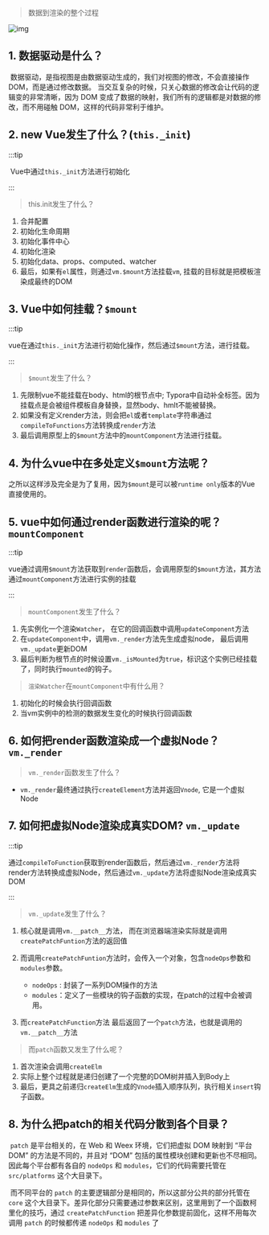 

> 数据到渲染的整个过程

![img](https://gitee.com/ljcdzh/my_pic/raw/master/img/202203252015361.png)



## 1. 数据驱动是什么？

​	数据驱动，是指视图是由数据驱动生成的，我们对视图的修改，不会直接操作 DOM，而是通过修改数据。	当交互复杂的时候，只关心数据的修改会让代码的逻辑变的非常清晰，因为 DOM 变成了数据的映射，我们所有的逻辑都是对数据的修改，而不用碰触 DOM，这样的代码非常利于维护。



## 2. new Vue发生了什么？(`this._init`)

:::tip

​	Vue中通过`this._init`方法进行初始化

:::

> this.init发生了什么？

1. 合并配置
2. 初始化生命周期
3. 初始化事件中心
4. 初始化渲染
5. 初始化data、props、computed、watcher
6. 最后，如果有`el`属性，则通过`vm.$mount`方法挂载`vm`, 挂载的目标就是把模板渲染成最终的DOM



## 3. Vue中如何挂载？`$mount`

:::tip

​	vue在通过`this._init`方法进行初始化操作，然后通过`$mount`方法，进行挂载。

:::

> `$mount`发生了什么？

1. 先限制vue不能挂载在body、html的根节点中; Typora中自动补全标签。因为挂载点是会被组件模板自身替换，显然body、hmlt不能被替换。
2. 如果没有定义render方法，则会把`el`或者`template`字符串通过`compileToFunctions`方法转换成`render`方法
3. 最后调用原型上的`$mount`方法中的`mountComponent`方法进行挂载。



## 4. 为什么vue中在多处定义`$mount`方法呢？

​	之所以这样涉及完全是为了复用，因为`$mount`是可以被`runtime only`版本的Vue直接使用的。



## 5. vue中如何通过render函数进行渲染的呢？`mountComponent`

:::tip

​	vue通过调用`$mount`方法获取到`render`函数后，会调用原型的`$mount`方法，其方法通过`mountComponent`方法进行实例的挂载

:::

> `mountComponent`发生了什么？

1. 先实例化一个渲染`Watcher`， 在它的回调函数中调用`updateComponent`方法
2. 在`updateComponent`中，调用`vm._render`方法先生成虚拟node， 最后调用`vm._update`更新DOM
3. 最后判断为根节点的时候设置`vm._isMounted`为`true`，标识这个实例已经挂载了，同时执行`mounted`的钩子。

> `渲染Watcher`在`mountComponent`中有什么用？

1. 初始化的时候会执行回调函数
2. 当vm实例中的检测的数据发生变化的时候执行回调函数



## 6. 如何把render函数渲染成一个虚拟Node？`vm._render`

> `vm._render`函数发生了什么？

- `vm._render`最终通过执行`createElement`方法并返回`Vnode`, 它是一个虚拟Node



## 7. 如何把虚拟Node渲染成真实DOM? `vm._update`

:::tip

​	通过`compileToFunction`获取到render函数后，然后通过`vm._render`方法将render方法转换成虚拟Node，然后通过`vm._update`方法将虚拟Node渲染成真实DOM

:::

> `vm._update`发生了什么？

1. 核心就是调用`vm.__patch__`方法， 而在浏览器端渲染实际就是调用`createPatchFuntion`方法的返回值
2. 而调用`createPatchFuntion`方法时，会传入一个对象，包含`nodeOps`参数和`modules`参数。

   - `nodeOps` : 封装了一系列DOM操作的方法
   - `modules`：定义了一些模块的钩子函数的实现，在patch的过程中会被调用。
3. 而`createPatchFunction`方法 最后返回了一个`patch`方法，也就是调用的`vm.__patch__`方法

> 而`patch`函数又发生了什么呢？

1. 首次渲染会调用`createElm`
2. 实际上整个过程就是递归创建了一个完整的DOM树并插入到Body上
3. 最后，更具之前递归`createElm`生成的`Vnode`插入顺序队列，执行相关`insert`钩子函数。



## 8. 为什么把patch的相关代码分散到各个目录？

​	`patch` 是平台相关的，在 Web 和 Weex 环境，它们把虚拟 DOM 映射到 “平台 DOM” 的方法是不同的，并且对 “DOM” 包括的属性模块创建和更新也不尽相同。因此每个平台都有各自的 `nodeOps` 和 `modules`，它们的代码需要托管在 `src/platforms` 这个大目录下。

​	而不同平台的 `patch` 的主要逻辑部分是相同的，所以这部分公共的部分托管在 `core` 这个大目录下。差异化部分只需要通过参数来区别，这里用到了一个函数柯里化的技巧，通过 `createPatchFunction` 把差异化参数提前固化，这样不用每次调用 `patch` 的时候都传递 `nodeOps` 和 `modules` 了

   










